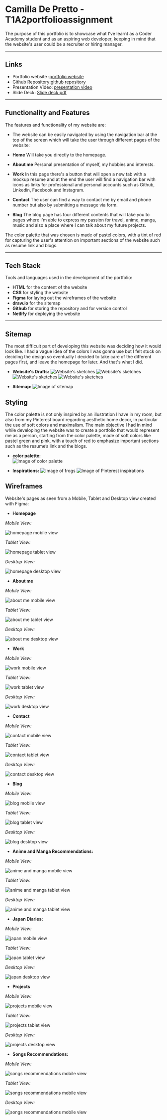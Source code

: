 # Camilla De Pretto - T1A2portfolioassignment

The purpose of this portfolio is to showcase what I've learnt as a Coder Academy student and as an aspiring web developer, keeping in mind that the website's user could be a recruiter or hiring manager. 

___

## **Links** 
+ Portfolio website :[portfolio website ](https://camillaportfoliowebsite.netlify.app/)
+ Github Repository:[github repository  ](https://github.com/camilla-cs/T1A2portfolioassignment) 
+ Presentation Video: [presentation video](https://youtu.be/f4eL2Ti3CYQ) 
+ Slide Deck: [Slide deck pdf](./DOCS/Slide%20deck.pdf)


___

## **Functionality and Features** 

The features and functionality of my website are: 
+ The website can be easily navigated by using the navigation bar at the top of the screen which will take the user through different pages of the website: 
+ **Home** Will take you directly to the homepage.
+ **About me** Personal presentation of myself, my hobbies and interests. 
+ **Work** In this page there's a button that will open a new tab with a mockup resume and at the end the user will find a navigation bar with icons as links for professional and personal accounts such as Github, Linkedin, Facebook and Instagram. 

+ **Contact** The user can find a way to contact me by email and phone number but also by submitting a message via form. 
+ **Blog** The blog page has four different contents that will take you to pages where I'm able to express my passion for travel, anime, manga, music and also a place where I can talk about my future projects. 


The color palette that was chosen is made of pastel colors, with a tint of red for capturing the user's attention on important sections of the website such as resume link and blogs. 

___

## **Tech Stack** 
Tools and languages used in the development of the portfolio: 
+ **HTML** for the content of the website
+ **CSS** for styling the website 
+ **Figma** for laying out the wireframes of the website
+ **draw.io** for the sitemap
+ **Github** for storing the repository and for version control 
+ **Netlify** for deploying the website 


___

## **Sitemap**

The most difficult part of developing this website was deciding how it would look like. I had a vague idea of the colors I was gonna use but I felt stuck on deciding the design so eventually I decided to take care of the different pages first, and leave the homepage for later. And that's what I did. 

- **Website's Drafts:** 
![  Website's sketches   ](./DOCS/SITEMAP%20and%20WIREFRAMES/sketch1.jpg)
![  Website's sketches   ](./DOCS/SITEMAP%20and%20WIREFRAMES/sketch2.jpg)
![  Website's sketches   ](./DOCS/SITEMAP%20and%20WIREFRAMES/sketch3.jpg)
![  Website's sketches   ](./DOCS/SITEMAP%20and%20WIREFRAMES/sketch4.jpg)

- **Sitemap:** 
![  Image of sitemap   ](./DOCS/SITEMAP%20and%20WIREFRAMES/websitesitemap.png)



## **Styling** 
The color palette is not only inspired by an illustration I have in my room, but also from my Pinterest board regarding aesthetic home decor, in particular the use of soft colors and maximalism. 
The main objective I had in mind while developing the website was to create a portfolio that would represent me as a person, starting from the color palette, made of soft colors like pastel green and pink, with a touch of red to emphasize important sections such as the resume’s link and the blogs. 


- **color palette:**   
![  Image of color palette   ](./DOCS/SITEMAP%20and%20WIREFRAMES/colorpalette.png)

- **Inspirations:**
![  Image of frogs   ](./DOCS/SITEMAP%20and%20WIREFRAMES/frogillustration.jpg)
![  Image of Pinterest inspirations   ](./DOCS/SITEMAP%20and%20WIREFRAMES/pinterestinspirations.png)




## **Wireframes** 
Website's pages as seen from a Mobile, Tablet and Desktop view created with Figma: 

- **Homepage** 

*Mobile View:* 

![ homepage mobile view    ](./DOCS/SITEMAP%20and%20WIREFRAMES/homepage%20mobile.png)

*Tablet View:* 

![ homepage tablet view  ](./DOCS/SITEMAP%20and%20WIREFRAMES/homepage%20tablet.png)

*Desktop View:* 

![ homepage desktop view   ](./DOCS/SITEMAP%20and%20WIREFRAMES/homepage%20desktop.png)



- **About me** 

*Mobile View:* 

![ about me mobile view   ](./DOCS/SITEMAP%20and%20WIREFRAMES/aboutmemobile.png)

*Tablet View:* 

![ about me tablet view   ](./DOCS/SITEMAP%20and%20WIREFRAMES/aboutmetablet.png)

*Desktop View:* 

![ about me desktop view   ](./DOCS/SITEMAP%20and%20WIREFRAMES/aboutmedesktop.png)


- **Work** 

*Mobile View:*   

![ work mobile view   ](./DOCS/SITEMAP%20and%20WIREFRAMES/workmobile.png)

*Tablet View:*   

![ work tablet view   ](./DOCS/SITEMAP%20and%20WIREFRAMES/worktablet.png)

*Desktop View:*   

![ work desktop view   ](./DOCS/SITEMAP%20and%20WIREFRAMES/workdesktop.png)

- **Contact** 

*Mobile View:*   

![ contact mobile view   ](./DOCS/SITEMAP%20and%20WIREFRAMES/contactmobile.png)

*Tablet View:*   

![ contact tablet view   ](./DOCS/SITEMAP%20and%20WIREFRAMES/contacttablet.png)

*Desktop View:*   

![ contact desktop view   ](./DOCS/SITEMAP%20and%20WIREFRAMES/contactdesktop.png)


- **Blog** 

*Mobile View:*   

![ blog mobile view   ](./DOCS/SITEMAP%20and%20WIREFRAMES/blogmobile.png)

*Tablet View:*   

![ blog tablet view   ](./DOCS/SITEMAP%20and%20WIREFRAMES/blogtablet.png)

*Desktop View:*   

![ blog desktop view   ](./DOCS/SITEMAP%20and%20WIREFRAMES/blogdesktop.png)

- **Anime and Manga Recommendations:**

*Mobile View:*   

![ anime and manga mobile view   ](./DOCS/SITEMAP%20and%20WIREFRAMES/animemobile.png)

*Tablet View:*   

![ anime and manga tablet view   ](./DOCS/SITEMAP%20and%20WIREFRAMES/animetablet.png)

*Desktop View:*   

![ anime and manga tablet view   ](./DOCS/SITEMAP%20and%20WIREFRAMES/animedesktop.png)

- **Japan Diaries:** 

*Mobile View:*   

![ japan mobile view   ](./DOCS/SITEMAP%20and%20WIREFRAMES/japan%20mobile.png)

*Tablet View:*   

![ japan tablet view   ](./DOCS/SITEMAP%20and%20WIREFRAMES/japantablet.png)

*Desktop View:*   

![ japan desktop view   ](./DOCS/SITEMAP%20and%20WIREFRAMES/japandesktop.png)

- **Projects** 

*Mobile View:*   

![  projects mobile view   ](./DOCS/SITEMAP%20and%20WIREFRAMES/projectsmobile.png)

*Tablet View:*   

![  projects tablet view   ](./DOCS/SITEMAP%20and%20WIREFRAMES/projectstablet.png)

*Desktop View:*   

![  projects desktop view   ](./DOCS/SITEMAP%20and%20WIREFRAMES/projectsdesktop.png)


- **Songs Recommendations:** 

*Mobile View:*    

![  songs recommendations mobile view   ](./DOCS/SITEMAP%20and%20WIREFRAMES/songsmobile.png)

*Tablet View:*   

![  songs recommendations mobile view   ](./DOCS/SITEMAP%20and%20WIREFRAMES/songstablet.png)

*Desktop View:*   

![  songs recommendations mobile view   ](./DOCS/SITEMAP%20and%20WIREFRAMES/songsdesktop.png)










